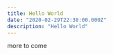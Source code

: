 ```yaml
---
title: Hello World
date: "2020-02-29T22:38:00.000Z"
description: "Hello World"
---
```


more to come